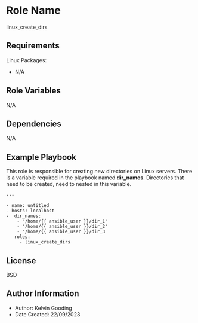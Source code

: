 Role Name
=========

linux_create_dirs

Requirements
------------

Linux Packages:

- N/A

Role Variables
--------------

N/A

Dependencies
------------

N/A

Example Playbook
----------------

This role is responsible for creating new directories on Linux servers. There is a variable required in the playbook named **dir_names**. Directories that need to be created, need to nested in this variable.

```
---

- name: untitled
- hosts: localhost
-  dir_names:
    - "/home/{{ ansible_user }}/dir_1"
    - "/home/{{ ansible_user }}/dir_2"
    - "/home/{{ ansible_user }}/dir_3
   roles:
     - linux_create_dirs
```

License
-------

BSD

Author Information
------------------

- Author: Kelvin Gooding
- Date Created: 22/09/2023
